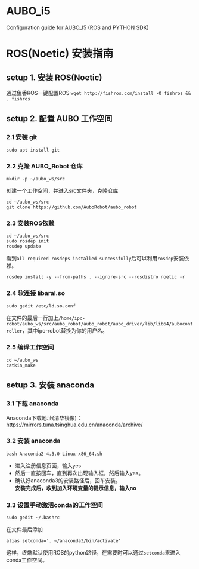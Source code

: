 # AUBO_i5
Configuration guide for AUBO_I5 (ROS and PYTHON SDK)

# ROS(Noetic) 安装指南

## setup 1. 安装 ROS(Noetic)
通过鱼香ROS一键配置ROS
`wget http://fishros.com/install -O fishros && . fishros`

## setup 2. 配置 AUBO 工作空间
### 2.1 安装 git
```
sudo apt install git
```
### 2.2 克隆 AUBO_Robot 仓库
```
mkdir -p ~/aubo_ws/src
```
创建一个工作空间，并进入src文件夹，克隆仓库
```
cd ~/aubo_ws/src
git clone https://github.com/AuboRobot/aubo_robot
```  
### 2.3 安装ROS依赖
```
cd ~/aubo_ws/src
sudo rosdep init
rosdep update
```
看到`all required rosdeps installed successfully`后可以利用`rosdep`安装依赖。
```
rosdep install -y --from-paths . --ignore-src --rosdistro noetic -r
```

### 2.4 软连接 libaral.so
```
sudo gedit /etc/ld.so.conf
```
在文件的最后一行加上`/home/ipc-robot/aubo_ws/src/aubo_robot/aubo_robot/aubo_driver/lib/lib64/aubocontroller`，其中ipc-robot替换为你的用户名。

### 2.5 编译工作空间
```
cd ~/aubo_ws
catkin_make
```

## setup 3. 安装 anaconda
### 3.1 下载 anaconda  
Anaconda下载地址(清华镜像)：<https://mirrors.tuna.tsinghua.edu.cn/anaconda/archive/> 
### 3.2 安装 anaconda  
```
bash Anaconda2-4.3.0-Linux-x86_64.sh
```
* 进入注册信息页面，输入yes   
* 然后一直按回车，直到再次出现输入框，然后输入yes。  
* 确认好anaconda3的安装路径后，回车安装。  
**安装完成后，收到加入环境变量的提示信息，输入no**  
### 3.3 设置手动激活conda的工作空间  
```
sudo gedit ~/.bashrc
```  
在文件最后添加  
```
alias setconda='. ~/anaconda3/bin/activate'
```
这样，终端默认使用ROS的python路径，在需要时可以通过`setconda`来进入conda工作空间。
